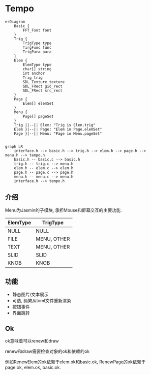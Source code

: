 # Tempo

```mermaid
erDiagram 
    Basic {
        FFT_Font font
    }
    Trig {
        TrigType type
        TirgFunc func
        TrigPara para
    }
    Elem {
        ElemType type
        char[] string
        int anchor
        Trig trig
        SDL_Texture texture
        SDL_FRect gid_rect
        SDL_FRect src_rect
    }
    Page {
        Elem[] elemSet
    }
    Menu {
        Page[] pageSet
    }
    Trig ||--|| Elem: "Trig is Elem.trig"
    Elem }|--|| Page: "Elem in Page.elemSet"
    Page }|--|| Menu: "Page in Menu.pageSet"
  
```

```mermaid
graph LR
    interface.h --> basic.h --> trig.h --> elem.h --> page.h --> menu.h --> tempo.h
    basic.h -- basic.c --> basic.h
    trig.h -- trig.c --> menu.h
    elem.h -- elem.c --> elem.h
    page.h -- page.c --> page.h
    menu.h -- menu.c --> menu.h
    interface.h --> tempo.h
```

## 介绍

Menu为Jasmin的子模块, 承担Mouse和屏幕交互的主要功能.


| ElemType | TrigType    |
|----------|-------------|
| NULL     | NULL        |
| FILE     | MENU, OTHER |
| TEXT     | MENU, OTHER |
| SLID     | SLID        |
| KNOB     | KNOB        |



## 功能

* 静态图片/文本展示
* 可选, 频繁从toml文件重新渲染
* 按钮事件
* 界面跳转

## Ok

ok意味着可以renew和draw

renew和draw需要检查对象的ok和依赖的ok

例如RenewElem的ok依赖于elem.ok和basic.ok, RenewPage的ok依赖于page.ok, elem.ok, basic.ok.
